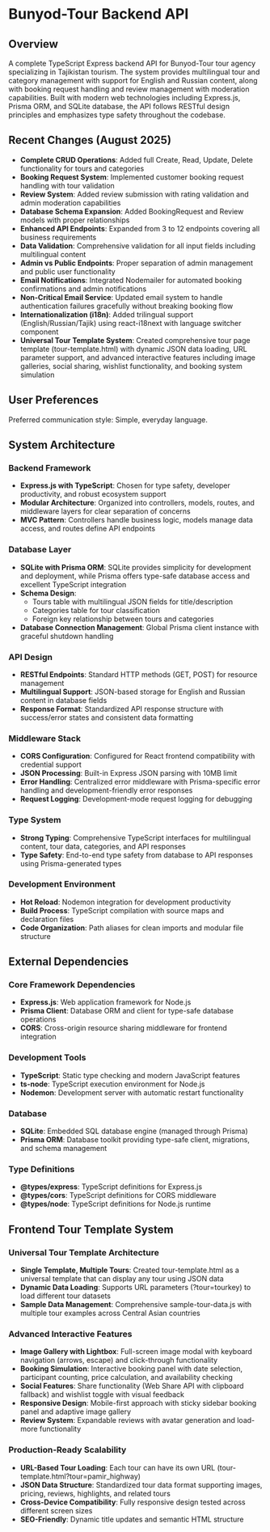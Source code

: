 # Bunyod-Tour Backend API

## Overview

A complete TypeScript Express backend API for Bunyod-Tour tour agency specializing in Tajikistan tourism. The system provides multilingual tour and category management with support for English and Russian content, along with booking request handling and review management with moderation capabilities. Built with modern web technologies including Express.js, Prisma ORM, and SQLite database, the API follows RESTful design principles and emphasizes type safety throughout the codebase.

## Recent Changes (August 2025)

- **Complete CRUD Operations**: Added full Create, Read, Update, Delete functionality for tours and categories
- **Booking Request System**: Implemented customer booking request handling with tour validation
- **Review System**: Added review submission with rating validation and admin moderation capabilities  
- **Database Schema Expansion**: Added BookingRequest and Review models with proper relationships
- **Enhanced API Endpoints**: Expanded from 3 to 12 endpoints covering all business requirements
- **Data Validation**: Comprehensive validation for all input fields including multilingual content
- **Admin vs Public Endpoints**: Proper separation of admin management and public user functionality
- **Email Notifications**: Integrated Nodemailer for automated booking confirmations and admin notifications
- **Non-Critical Email Service**: Updated email system to handle authentication failures gracefully without breaking booking flow
- **Internationalization (i18n)**: Added trilingual support (English/Russian/Tajik) using react-i18next with language switcher component
- **Universal Tour Template System**: Created comprehensive tour page template (tour-template.html) with dynamic JSON data loading, URL parameter support, and advanced interactive features including image galleries, social sharing, wishlist functionality, and booking system simulation

## User Preferences

Preferred communication style: Simple, everyday language.

## System Architecture

### Backend Framework
- **Express.js with TypeScript**: Chosen for type safety, developer productivity, and robust ecosystem support
- **Modular Architecture**: Organized into controllers, models, routes, and middleware layers for clear separation of concerns
- **MVC Pattern**: Controllers handle business logic, models manage data access, and routes define API endpoints

### Database Layer
- **SQLite with Prisma ORM**: SQLite provides simplicity for development and deployment, while Prisma offers type-safe database access and excellent TypeScript integration
- **Schema Design**: 
  - Tours table with multilingual JSON fields for title/description
  - Categories table for tour classification
  - Foreign key relationship between tours and categories
- **Database Connection Management**: Global Prisma client instance with graceful shutdown handling

### API Design
- **RESTful Endpoints**: Standard HTTP methods (GET, POST) for resource management
- **Multilingual Support**: JSON-based storage for English and Russian content in database fields
- **Response Format**: Standardized API response structure with success/error states and consistent data formatting

### Middleware Stack
- **CORS Configuration**: Configured for React frontend compatibility with credential support
- **JSON Processing**: Built-in Express JSON parsing with 10MB limit
- **Error Handling**: Centralized error middleware with Prisma-specific error handling and development-friendly error responses
- **Request Logging**: Development-mode request logging for debugging

### Type System
- **Strong Typing**: Comprehensive TypeScript interfaces for multilingual content, tour data, categories, and API responses
- **Type Safety**: End-to-end type safety from database to API responses using Prisma-generated types

### Development Environment
- **Hot Reload**: Nodemon integration for development productivity
- **Build Process**: TypeScript compilation with source maps and declaration files
- **Code Organization**: Path aliases for clean imports and modular file structure

## External Dependencies

### Core Framework Dependencies
- **Express.js**: Web application framework for Node.js
- **Prisma Client**: Database ORM and client for type-safe database operations
- **CORS**: Cross-origin resource sharing middleware for frontend integration

### Development Tools
- **TypeScript**: Static type checking and modern JavaScript features
- **ts-node**: TypeScript execution environment for Node.js
- **Nodemon**: Development server with automatic restart functionality

### Database
- **SQLite**: Embedded SQL database engine (managed through Prisma)
- **Prisma ORM**: Database toolkit providing type-safe client, migrations, and schema management

### Type Definitions
- **@types/express**: TypeScript definitions for Express.js
- **@types/cors**: TypeScript definitions for CORS middleware
- **@types/node**: TypeScript definitions for Node.js runtime

## Frontend Tour Template System

### Universal Tour Template Architecture
- **Single Template, Multiple Tours**: Created tour-template.html as a universal template that can display any tour using JSON data
- **Dynamic Data Loading**: Supports URL parameters (?tour=tourkey) to load different tour datasets
- **Sample Data Management**: Comprehensive sample-tour-data.js with multiple tour examples across Central Asian countries

### Advanced Interactive Features
- **Image Gallery with Lightbox**: Full-screen image modal with keyboard navigation (arrows, escape) and click-through functionality
- **Booking Simulation**: Interactive booking panel with date selection, participant counting, price calculation, and availability checking
- **Social Features**: Share functionality (Web Share API with clipboard fallback) and wishlist toggle with visual feedback
- **Responsive Design**: Mobile-first approach with sticky sidebar booking panel and adaptive image gallery
- **Review System**: Expandable reviews with avatar generation and load-more functionality

### Production-Ready Scalability
- **URL-Based Tour Loading**: Each tour can have its own URL (tour-template.html?tour=pamir_highway)
- **JSON Data Structure**: Standardized tour data format supporting images, pricing, reviews, highlights, and related tours
- **Cross-Device Compatibility**: Fully responsive design tested across different screen sizes
- **SEO-Friendly**: Dynamic title updates and semantic HTML structure